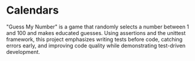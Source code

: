 # Calendars
"Guess My Number" is a game that randomly selects a number between 1 and 100 and makes educated guesses. Using assertions and the unittest framework, this project emphasizes writing tests before code, catching errors early, and improving code quality while demonstrating test-driven development.
